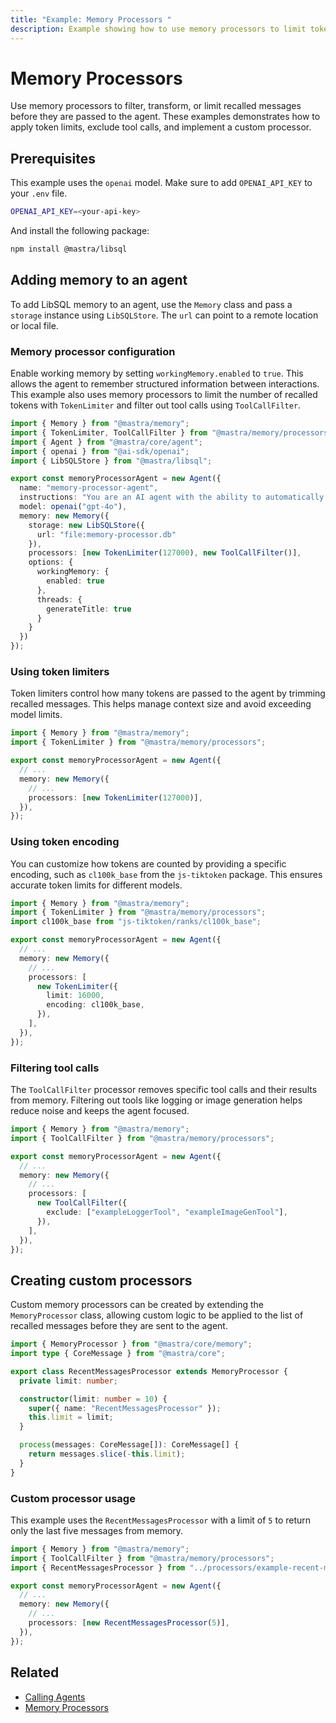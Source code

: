 ```yaml
---
title: "Example: Memory Processors "
description: Example showing how to use memory processors to limit tokens, filter tool calls, and create custom filters.
---
```


# Memory Processors

Use memory processors to filter, transform, or limit recalled messages before they are passed to the agent. These examples demonstrates how to apply token limits, exclude tool calls, and implement a custom processor.

## Prerequisites

This example uses the `openai` model. Make sure to add `OPENAI_API_KEY` to your `.env` file.

```bash filename=".env" copy
OPENAI_API_KEY=<your-api-key>
```

And install the following package:

```bash copy
npm install @mastra/libsql
```

## Adding memory to an agent

To add LibSQL memory to an agent, use the `Memory` class and pass a `storage` instance using `LibSQLStore`. The `url` can point to a remote location or local file.

### Memory processor configuration

Enable working memory by setting `workingMemory.enabled` to `true`. This allows the agent to remember structured information between interactions. This example also uses memory processors to limit the number of recalled tokens with `TokenLimiter` and filter out tool calls using `ToolCallFilter`.

```typescript filename="src/mastra/agents/example-working-memory-agent.ts" showLineNumbers copy
import { Memory } from "@mastra/memory";
import { TokenLimiter, ToolCallFilter } from "@mastra/memory/processors";
import { Agent } from "@mastra/core/agent";
import { openai } from "@ai-sdk/openai";
import { LibSQLStore } from "@mastra/libsql";

export const memoryProcessorAgent = new Agent({
  name: "memory-processor-agent",
  instructions: "You are an AI agent with the ability to automatically recall memories from previous interactions.",
  model: openai("gpt-4o"),
  memory: new Memory({
    storage: new LibSQLStore({
      url: "file:memory-processor.db"
    }),
    processors: [new TokenLimiter(127000), new ToolCallFilter()],
    options: {
      workingMemory: {
        enabled: true
      },
      threads: {
        generateTitle: true
      }
    }
  })
});
```

### Using token limiters

Token limiters control how many tokens are passed to the agent by trimming recalled messages. This helps manage context size and avoid exceeding model limits.

```typescript showLineNumbers
import { Memory } from "@mastra/memory";
import { TokenLimiter } from "@mastra/memory/processors";

export const memoryProcessorAgent = new Agent({
  // ...
  memory: new Memory({
    // ...
    processors: [new TokenLimiter(127000)],
  }),
});
```

### Using token encoding

You can customize how tokens are counted by providing a specific encoding, such as `cl100k_base` from the `js-tiktoken` package. This ensures accurate token limits for different models.

```typescript showLineNumbers
import { Memory } from "@mastra/memory";
import { TokenLimiter } from "@mastra/memory/processors";
import cl100k_base from "js-tiktoken/ranks/cl100k_base";

export const memoryProcessorAgent = new Agent({
  // ...
  memory: new Memory({
    // ...
    processors: [
      new TokenLimiter({
        limit: 16000,
        encoding: cl100k_base,
      }),
    ],
  }),
});
```

### Filtering tool calls

The `ToolCallFilter` processor removes specific tool calls and their results from memory. Filtering out tools like logging or image generation helps reduce noise and keeps the agent focused.

```typescript showLineNumbers
import { Memory } from "@mastra/memory";
import { ToolCallFilter } from "@mastra/memory/processors";

export const memoryProcessorAgent = new Agent({
  // ...
  memory: new Memory({
    // ...
    processors: [
      new ToolCallFilter({
        exclude: ["exampleLoggerTool", "exampleImageGenTool"],
      }),
    ],
  }),
});
```

## Creating custom processors

Custom memory processors can be created by extending the `MemoryProcessor` class, allowing custom logic to be applied to the list of recalled messages before they are sent to the agent.

```typescript filename="src/mastra/processors/example-recent-messages-processor.ts" showLineNumbers copy
import { MemoryProcessor } from "@mastra/core/memory";
import type { CoreMessage } from "@mastra/core";

export class RecentMessagesProcessor extends MemoryProcessor {
  private limit: number;

  constructor(limit: number = 10) {
    super({ name: "RecentMessagesProcessor" });
    this.limit = limit;
  }

  process(messages: CoreMessage[]): CoreMessage[] {
    return messages.slice(-this.limit);
  }
}
```

### Custom processor usage

This example uses the `RecentMessagesProcessor` with a limit of `5` to return only the last five messages from memory.

```typescript showLineNumbers
import { Memory } from "@mastra/memory";
import { ToolCallFilter } from "@mastra/memory/processors";
import { RecentMessagesProcessor } from "../processors/example-recent-messages-processor";

export const memoryProcessorAgent = new Agent({
  // ...
  memory: new Memory({
    // ...
    processors: [new RecentMessagesProcessor(5)],
  }),
});
```

## Related

- [Calling Agents](../agents/calling-agents.mdx#from-the-command-line)
- [Memory Processors](../../docs/memory/memory-processors.md)
